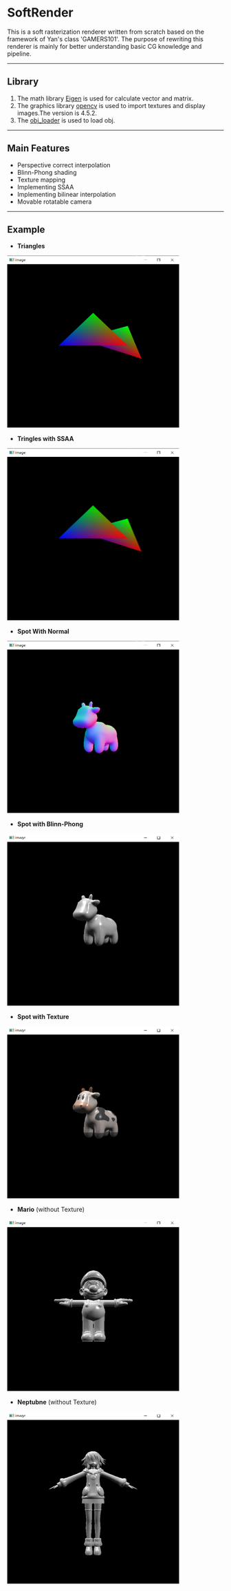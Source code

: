 # SoftRender

This is a soft rasterization renderer written from scratch based on the framework of Yan's class 'GAMERS101'.
The purpose of rewriting this renderer is mainly for better understanding basic CG knowledge and pipeline.
***

## Library

1. The math library [Eigen](https://eigen.tuxfamily.org/index.php?title=Main_Page) is used for calculate vector and matrix.
2. The graphics library [opencv](https://opencv.org/releases/) is used to import textures and display images.The version is 4.5.2.
3. The [obj_loader](https://github.com/Bly7/OBJ-Loader) is used to load obj.
***

## Main Features
- Perspective correct interpolation
- Blinn-Phong shading
- Texture mapping
- Implementing SSAA
- Implementing bilinear interpolation
- Movable rotatable camera
***

## Example
- **Triangles**
<img width="400" height="400" src="https://raw.githubusercontent.com/YukinoKyoU/SoftRender/master/Examples/Triangles.png"/>

- **Tringles with SSAA**
<img width="400" height="400" src="https://raw.githubusercontent.com/YukinoKyoU/SoftRender/master/Examples/TrianglesWithSSAA.png"/>

- **Spot With Normal**
<img width="400" height="400" src="https://raw.githubusercontent.com/YukinoKyoU/SoftRender/master/Examples/spotNormal.png"/>

- **Spot with Blinn-Phong**
<img width="400" height="400" src="https://raw.githubusercontent.com/YukinoKyoU/SoftRender/master/Examples/spotBlinn.jpg"/>

- **Spot with Texture**
<img width="400" height="400" src="https://raw.githubusercontent.com/YukinoKyoU/SoftRender/master/Examples/spotTexture.jpg"/>

- **Mario** (without Texture)
<img width="400" height="400" src="https://raw.githubusercontent.com/YukinoKyoU/SoftRender/master/Examples/Mario.png"/>

- **Neptubne**  (without Texture)
<img width="400" height="400" src="https://raw.githubusercontent.com/YukinoKyoU/SoftRender/master/Examples/Neptune.jpg"/>
